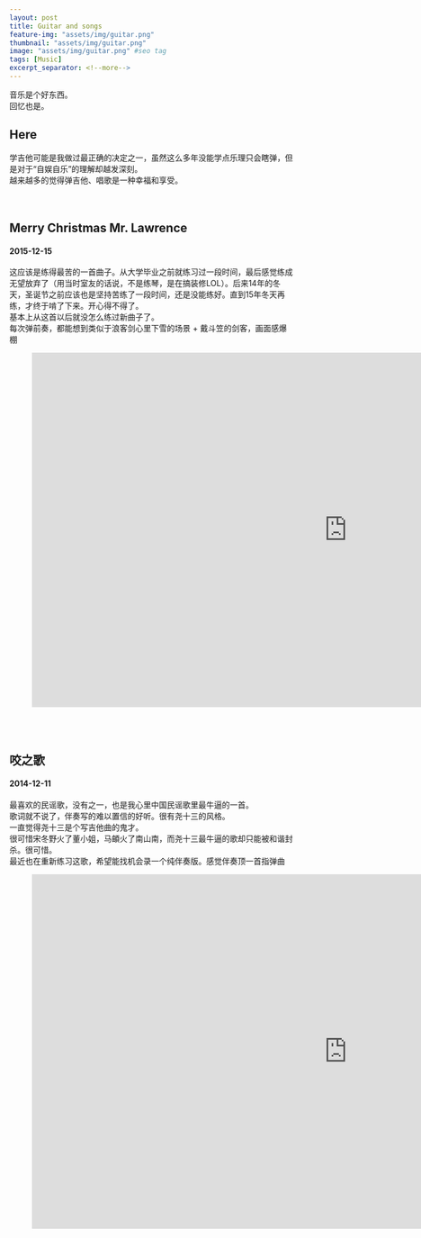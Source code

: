 ```yaml
---
layout: post
title: Guitar and songs
feature-img: "assets/img/guitar.png"
thumbnail: "assets/img/guitar.png"
image: "assets/img/guitar.png" #seo tag
tags: [Music]
excerpt_separator: <!--more-->
---
```

音乐是个好东西。<br/>
回忆也是。 
<!--more-->

## Here
学吉他可能是我做过最正确的决定之一，虽然这么多年没能学点乐理只会瞎弹，但是对于“自娱自乐”的理解却越发深刻。<br/> 
越来越多的觉得弹吉他、唱歌是一种幸福和享受。<br/>
<br/>
<br/>

## Merry Christmas Mr. Lawrence
#### 2015-12-15  
这应该是练得最苦的一首曲子。从大学毕业之前就练习过一段时间，最后感觉练成无望放弃了（用当时室友的话说，不是练琴，是在搞装修LOL）。后来14年的冬天，圣诞节之前应该也是坚持苦练了一段时间，还是没能练好。直到15年冬天再练，才终于啃了下来。开心得不得了。  
基本上从这首以后就没怎么练过新曲子了。  
每次弹前奏，都能想到类似于浪客剑心里下雪的场景 + 戴斗笠的剑客，画面感爆棚

<!-- blank line -->
<figure class="video_container">
  <iframe width="1120" height="630" src="https://www.youtube.com/embed/33chKSlIPBY" frameborder="0" allow="accelerometer; autoplay; encrypted-media; gyroscope; picture-in-picture" allowfullscreen></iframe>
</figure>
<!-- blank line -->
<br/>
<br/>

## 咬之歌
#### 2014-12-11  
最喜欢的民谣歌，没有之一，也是我心里中国民谣歌里最牛逼的一首。  
歌词就不说了，伴奏写的难以置信的好听。很有尧十三的风格。  
一直觉得尧十三是个写吉他曲的鬼才。  
很可惜宋冬野火了董小姐，马頔火了南山南，而尧十三最牛逼的歌却只能被和谐封杀。很可惜。    
最近也在重新练习这歌，希望能找机会录一个纯伴奏版。感觉伴奏顶一首指弹曲  

<!-- blank line -->
<figure class="video_container">
  <iframe width="1120" height="630" src="https://www.youtube.com/embed/85sauc0LBNs" frameborder="0" allow="accelerometer; autoplay; encrypted-media; gyroscope; picture-in-picture" allowfullscreen></iframe>
</figure>
<!-- blank line -->
<br/>
<br/>


